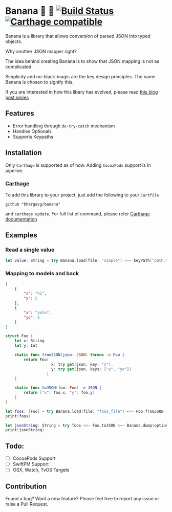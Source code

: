 # Banana 🍌 🐒 [![Build Status](https://travis-ci.org/bhargavg/Banana.svg?branch=master)](https://travis-ci.org/bhargavg/Banana) [![Carthage compatible](https://img.shields.io/badge/Carthage-compatible-4BC51D.svg?style=flat)](https://github.com/Carthage/Carthage)


Banana is a library that allows conversion of parsed JSON into typed objects.

Why another JSON mapper right? 

The idea behind creating Banana is to show that JSON mapping is not as complicated.

Simplicity and no-black-magic are the key design principles. The name Banana is chosen to signify this. 

If you are interested in how this libary has evolved, please read [this blog post series](http://bhargavg.com/swift/2016/03/29/functional-json-parsing-in-swift.html)

## Features
- Error handling through `do-try-catch` mechanism
- Handles Optionals
- Supports Keypaths

## Installation

Only `Carthage` is supported as of now. Adding `CocoaPods` support is in pipeline.

### [Carthage]

[Carthage]: https://github.com/Carthage/Carthage

To add this library to your project, just add the following to your `Cartfile`

```
github "bhargavg/banana"
```

and `carthage update`. For full list of command, please refer [Carthage documentation](https://github.com/Carthage/Carthage)


## Examples

### Read a single value
```swift
let value: String = try Banana.load(file: "simple") <~~ keyPath("path.to.key")
```

### Mapping to models and back
```json
[
    {
        "x": "hi",
        "y": 5
    },
    {
        "x": "yolo",
        "yo": 6
    }
]
```

```swift
struct Foo {
    let x: String
    let y: Int

    static func fromJSON(json: JSON) throws -> Foo {
        return Foo(
                    x: try get(json, key: "x"),
                    y: try get(json, keys: ["y", "yo"])
                  )
    }

    static func toJSON(foo: Foo) -> JSON {
        return ["x": foo.x, "y": foo.y]
    }
}

let foos: [Foo] = try Banana.load(file: "foos_file") <<~ Foo.fromJSON
print(foos)

let jsonString: String = try foos <<~ Foo.toJSON <~~ Banana.dump(options: [.PrettyPrinted]) <~~ Banana.toString(encoding: NSUTF8StringEncoding)
print(jsonString)
```

## Todo:
- [ ] CocoaPods Support
- [ ] SwiftPM Support
- [ ] OSX, Watch, TvOS Targets

## Contribution
Found a bug? Want a new feature? Please feel free to report any issue or raise a Pull Request.
